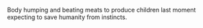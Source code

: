 Body humping and beating meats to produce children last moment expecting to save humanity from instincts.
